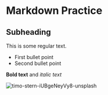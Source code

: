 # Markdown Practice
## Subheading 
This is some regular text.
- First bullet point
- Second bullet point

**Bold text** and *italic text*

![timo-stern-iUBgeNeyVy8-unsplash](https://github.com/user-attachments/assets/560c322b-ee85-47f3-b169-1c466df1dbc6)
